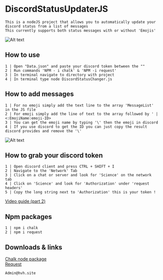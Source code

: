 # DiscordStatusUpdaterJS
```
This is a nodeJS project that allows you to automatically update your discord status from a list of messages 
This currently supports both status messages with or without 'Emojis'
```

![Alt text](https://github.com/HDzzzz/DiscordStatusUpdaterJS/blob/main/Preview/9ef6d693c3f2c12d376114ca6dd21fc8.gif?raw=true "Example")

## How to use
```
1 | Open "Data.json" and paste your discord token between the ""
2 | Run commands 'NPM - i chalk' & 'NPM -i request'
3 | In terminal navigate to directory with project
4 | In terminal type node DiscordStatusChanger.js
```

## How to add messages
```
1 | For no emoji simply add the text line to the array 'MessageList' in the JS file
2 | For emoji simply add the line of text to the array followed by ' | <:EmojiName:emoji-ID>
3 | You can get the emoji name by typing '\' then the emoji in discord 
4 | If you use discord to get the ID you can just copy the result discord provides and remove the '\'
```
![Alt text](https://github.com/HDzzzz/DiscordStatusUpdaterJS/blob/main/Preview/6f023142cf64d581fd37ac89c53cb392.gif?raw=true "Example")

## How to grab your discord token
```
1 | Open discord client and press CTRL + SHIFT + I
2 | Navigate to the 'Network' Tab
3 | Click on a chat or server and look for 'Science' on the network tab
4 | Click on 'Science' and look for 'Authorization' under 'request headers'
5 | Copy the long string next to 'Authorization' this is your token !
```
[Video guide (part 2)](https://youtu.be/WWHZoa0SxCc?t=145)    


## Npm packages
```
1 | npm i chalk
2 | npm i request
```

## Downloads & links 
[Chalk node package](https://www.npmjs.com/package/chalk)    
[Request](https://www.npmjs.com/package/request)    


```
Admin@hvh.site
```
